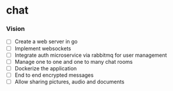 #  chat

### Vision 
- [ ] Create a web server in go
- [ ] Implement websockets 
- [ ] Integrate auth microservice via rabbitmq for user management
- [ ] Manage one to one and one to many chat rooms
- [ ] Dockerize the application
- [ ] End to end encrypted messages
- [ ] Allow sharing pictures, audio and documents